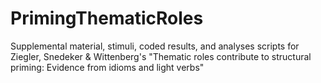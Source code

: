# PrimingThematicRoles
Supplemental material, stimuli, coded results, and analyses scripts for Ziegler, Snedeker &amp; Wittenberg's "Thematic roles contribute to structural priming: Evidence from idioms and light verbs" 
